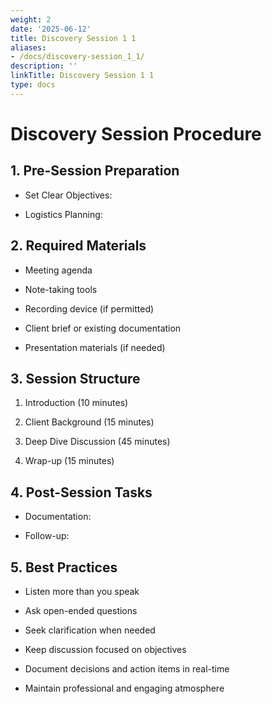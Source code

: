 ```yaml
---
weight: 2
date: '2025-06-12'
title: Discovery Session 1 1
aliases:
- /docs/discovery-session_1_1/
description: ''
linkTitle: Discovery Session 1 1
type: docs
---
```


# Discovery Session Procedure

## 1. Pre-Session Preparation

- Set Clear Objectives:

- Logistics Planning:

## 2. Required Materials

- Meeting agenda

- Note-taking tools

- Recording device (if permitted)

- Client brief or existing documentation

- Presentation materials (if needed)

## 3. Session Structure

1. Introduction (10 minutes)

1. Client Background (15 minutes)

1. Deep Dive Discussion (45 minutes)

1. Wrap-up (15 minutes)

## 4. Post-Session Tasks

- Documentation:

- Follow-up:

## 5. Best Practices

- Listen more than you speak

- Ask open-ended questions

- Seek clarification when needed

- Keep discussion focused on objectives

- Document decisions and action items in real-time

- Maintain professional and engaging atmosphere

<!-- Unsupported block type: callout -->